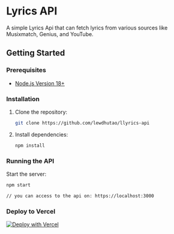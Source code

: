 # Lyrics API

A simple Lyrics Api that can fetch lyrics from various sources like Musixmatch, Genius, and YouTube.

## Getting Started

### Prerequisites

- [Node.js Version 18+](https://nodejs.org/) 

### Installation

1. Clone the repository:

    ```bash
    git clone https://github.com/lewdhutao/llyrics-api
    ```

3. Install dependencies:

    ```bash
    npm install
    ```

### Running the API

Start the server:

```bash
npm start

// you can access to the api on: https://localhost:3000
```

### Deploy to Vercel

[![Deploy with Vercel](https://vercel.com/button)](https://vercel.com/new/clone?repository-url=https%3A%2F%2Fgithub.com%2FLewdHuTao%2Fllyrics-api)
